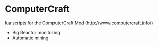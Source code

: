 # ComputerCraft
lua scripts for the ComputerCraft Mod (http://www.computercraft.info/)
* Big Reactor monitoring
* Automatic mining
